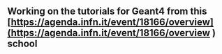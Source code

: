 ## Working on the tutorials for Geant4 from this [https://agenda.infn.it/event/18166/overview](https://agenda.infn.it/event/18166/overview ) school
